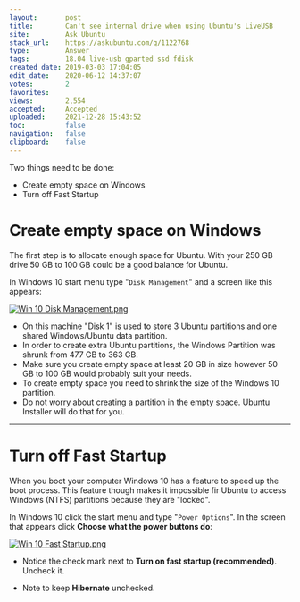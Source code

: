 ```yaml
---
layout:       post
title:        Can't see internal drive when using Ubuntu's LiveUSB
site:         Ask Ubuntu
stack_url:    https://askubuntu.com/q/1122768
type:         Answer
tags:         18.04 live-usb gparted ssd fdisk
created_date: 2019-03-03 17:04:05
edit_date:    2020-06-12 14:37:07
votes:        2
favorites:    
views:        2,554
accepted:     Accepted
uploaded:     2021-12-28 15:43:52
toc:          false
navigation:   false
clipboard:    false
---
```


Two things need to be done:

- Create empty space on Windows
- Turn off Fast Startup

# Create empty space on Windows

The first step is to allocate enough space for Ubuntu. With your 250 GB drive 50 GB to 100 GB could be a good balance for Ubuntu.

In Windows 10 start menu type "`Disk Management`" and a screen like this appears:

[![Win 10 Disk Management.png][1]][1]

- On this machine "Disk 1" is used to store 3 Ubuntu partitions and one shared Windows/Ubuntu data partition.
- In order to create extra Ubuntu partitions, the Windows Partition was shrunk from 477 GB to 363 GB.
- Make sure you create empty space at least 20 GB in size however 50 GB to 100 GB would probably suit your needs.
- To create empty space you need to shrink the size of the Windows 10 partition.
- Do not worry about creating a partition in the empty space. Ubuntu Installer will do that for you.


----------


# Turn off Fast Startup

When you boot your computer Windows 10 has a feature to speed up the boot process. This feature though makes it impossible fir Ubuntu to access Windows (NTFS) partitions because they are "locked".

In Windows 10 click the start menu and type "`Power Options`". In the screen that appears click **Choose what the power buttons do**:

[![Win 10 Fast Startup.png][2]][2]

- Notice the check mark next to **Turn on fast startup (recommended)**. Uncheck it.
- Note to keep **Hibernate** unchecked.

  [1]: https://i.stack.imgur.com/JWVNV.png
  [2]: https://i.stack.imgur.com/oaCxn.png
